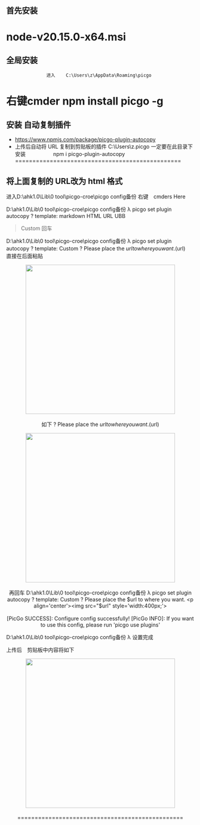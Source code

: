 ## 首先安装
node-v20.15.0-x64.msi
================================================

## 全局安装
                   进入    C:\Users\z\AppData\Roaming\picgo
右键cmder
                     npm install picgo -g
================================================

## 安装 自动复制插件
- https://www.npmjs.com/package/picgo-plugin-autocopy
- 上传后自动将 URL 复制到剪贴板的插件
C:\Users\z\.picgo  一定要在此目录下安装
　　　　　npm i picgo-plugin-autocopy
================================================

## 将上面复制的 URL改为 html 格式
进入D:\ahk1.0\Lib\0 tool\picgo-croe\picgo   config备份
右键　cmders Here

D:\ahk1.0\Lib\0 tool\picgo-croe\picgo   config备份
λ                             picgo set plugin autocopy
? template:
  markdown
  HTML
  URL
  UBB
> Custom  回车

D:\ahk1.0\Lib\0 tool\picgo-croe\picgo   config备份
λ picgo set plugin autocopy
? template: Custom
? Please place the $url to where you want. ($url)　　直接在后面粘贴<p align='center'><img src="$url" style='width:400px;'><br><br>
如下
? Please place the $url to where you want. ($url)<p align='center'><img src="$url" style='width:400px;'><br><br>
再回车
D:\ahk1.0\Lib\0 tool\picgo-croe\picgo   config备份
λ picgo set plugin autocopy
? template: Custom
? Please place the $url to where you want. <p align='center'><img src="$url" style='width:400px;'><br><br>
[PicGo SUCCESS]: Configure config successfully!
[PicGo INFO]: If you want to use this config, please run 'picgo use plugins'

D:\ahk1.0\Lib\0 tool\picgo-croe\picgo   config备份
λ
设置完成

上传后　剪贴板中内容将如下
<p align='center'><img src="https://img.r08.us.kg/img/main/images/20241109175935.png" style='width:400px;'><br><br>
================================================